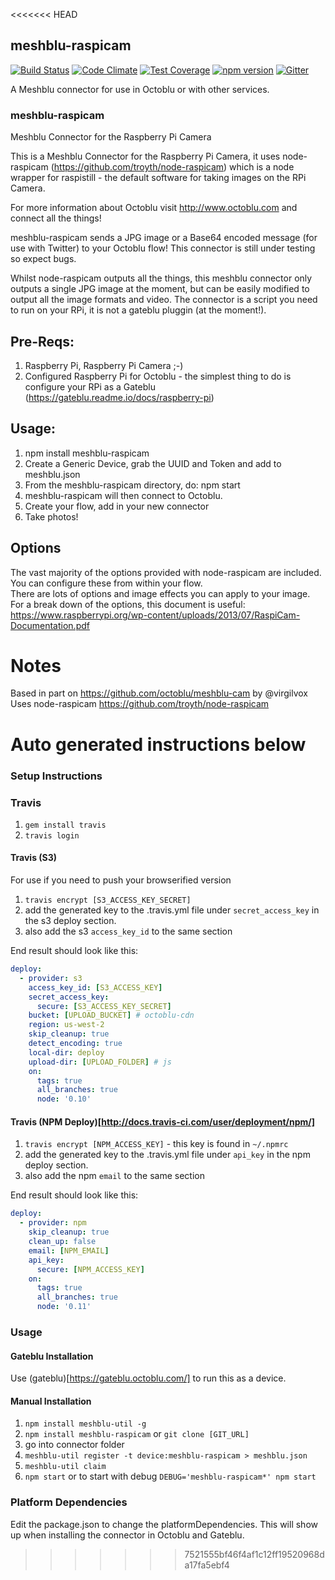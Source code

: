 <<<<<<< HEAD
## meshblu-raspicam

[![Build Status](https://travis-ci.org/octoblu/meshblu-raspicam.svg?branch=master)](https://travis-ci.org/octoblu/meshblu-raspicam)
[![Code Climate](https://codeclimate.com/github/octoblu/meshblu-raspicam/badges/gpa.svg)](https://codeclimate.com/github/octoblu/meshblu-raspicam)
[![Test Coverage](https://codeclimate.com/github/octoblu/meshblu-raspicam/badges/coverage.svg)](https://codeclimate.com/github/octoblu/meshblu-raspicam)
[![npm version](https://badge.fury.io/js/meshblu-raspicam.svg)](http://badge.fury.io/js/meshblu-raspicam)
[![Gitter](https://badges.gitter.im/octoblu/help.svg)](https://gitter.im/octoblu/help)

A Meshblu connector for use in Octoblu or with other services.

### meshblu-raspicam
Meshblu Connector for the Raspberry Pi Camera

This is a Meshblu Connector for the Raspberry Pi Camera, it uses node-raspicam (https://github.com/troyth/node-raspicam) which is 
a node wrapper for raspistill - the default software for taking images on the RPi Camera.

For more information about Octoblu visit http://www.octoblu.com and connect all the things!

meshblu-raspicam sends a JPG image or a Base64 encoded message (for use with Twitter) to your Octoblu flow!
This connector is still under testing so expect bugs.

Whilst node-raspicam outputs all the things, this meshblu connector only outputs a single JPG image at the moment, but can be 
easily modified to output all the image formats and video. The connector is a script you need to run on your RPi, it is not a gateblu pluggin (at the moment!).

## Pre-Reqs:
1. Raspberry Pi, Raspberry Pi Camera ;-)
2. Configured Raspberry Pi for Octoblu - the simplest thing to do is configure your RPi as a Gateblu (https://gateblu.readme.io/docs/raspberry-pi)

## Usage:
1. npm install meshblu-raspicam
2. Create a Generic Device, grab the UUID and Token and add to meshblu.json
3. From the meshblu-raspicam directory, do: npm start
4. meshblu-raspicam will then connect to Octoblu.
5. Create your flow, add in your new connector
6. Take photos!

## Options
The vast majority of the options provided with node-raspicam are included.  You can configure these from within your flow.  
There are lots of options and image effects you can apply to your image.  
For a break down of the options, this document is useful: https://www.raspberrypi.org/wp-content/uploads/2013/07/RaspiCam-Documentation.pdf

# Notes
Based in part on https://github.com/octoblu/meshblu-cam by @virgilvox
Uses node-raspicam https://github.com/troyth/node-raspicam

# Auto generated instructions below

### Setup Instructions

### Travis

1. `gem install travis`
1. `travis login`

#### Travis (S3)

For use if you need to push your browserified version

1. `travis encrypt [S3_ACCESS_KEY_SECRET]`
1. add the generated key to the .travis.yml file under `secret_access_key` in the s3 deploy section.
1. also add the s3 `access_key_id` to the same section

End result should look like this:

```yml
deploy:
  - provider: s3
    access_key_id: [S3_ACCESS_KEY]
    secret_access_key:
      secure: [S3_ACCESS_KEY_SECRET]
    bucket: [UPLOAD_BUCKET] # octoblu-cdn
    region: us-west-2
    skip_cleanup: true
    detect_encoding: true
    local-dir: deploy
    upload-dir: [UPLOAD_FOLDER] # js
    on:
      tags: true
      all_branches: true
      node: '0.10'
```

#### Travis (NPM Deploy)[http://docs.travis-ci.com/user/deployment/npm/]

1. `travis encrypt [NPM_ACCESS_KEY]` - this key is found in `~/.npmrc`
1. add the generated key to the .travis.yml file under `api_key` in the npm deploy section.
1. also add the npm `email` to the same section

End result should look like this:

```yml
deploy:
  - provider: npm
    skip_cleanup: true
    clean_up: false
    email: [NPM_EMAIL]
    api_key:
      secure: [NPM_ACCESS_KEY]
    on:
      tags: true
      all_branches: true
      node: '0.11'
```

### Usage

#### Gateblu Installation

Use (gateblu)[https://gateblu.octoblu.com/] to run this as a device.

#### Manual Installation

1. `npm install meshblu-util -g`
1. `npm install meshblu-raspicam` or `git clone [GIT_URL]`
1. go into connector folder
1. `meshblu-util register -t device:meshblu-raspicam > meshblu.json`
1. `meshblu-util claim`
1. `npm start` or to start with debug `DEBUG='meshblu-raspicam*' npm start`


### Platform Dependencies

Edit the package.json to change the platformDependencies. This will show up when installing the connector in Octoblu and Gateblu.




>>>>>>> 7521555bf46f4af1c12ff19520968da17fa5ebf4
